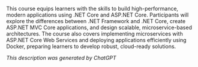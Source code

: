 This course equips learners with the skills to build high-performance, modern applications using .NET Core and ASP.NET Core. Participants will explore the differences between .NET Framework and .NET Core, create ASP.NET MVC Core applications, and design scalable, microservice-based architectures. The course also covers implementing microservices with ASP.NET Core Web Services and deploying applications efficiently using Docker, preparing learners to develop robust, cloud-ready solutions.

*This description was generated by ChatGPT*